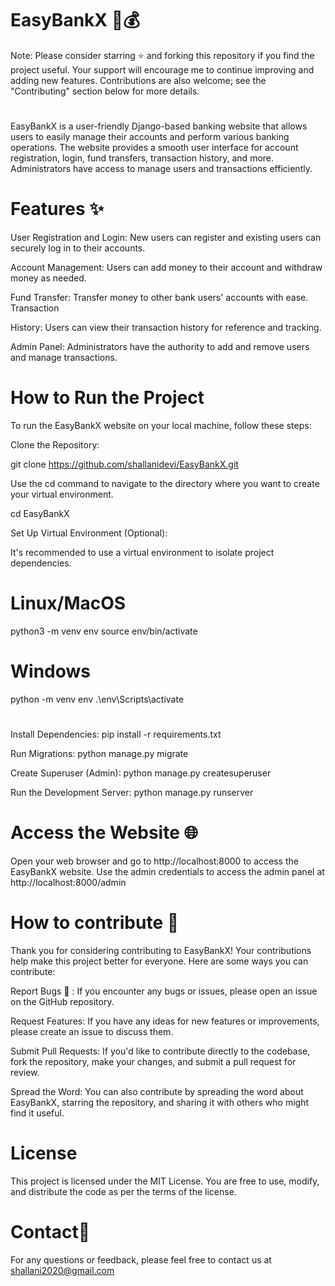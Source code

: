 # EasyBankX 🏦💰
Note: Please consider starring ⭐ and forking this repository if you find the project useful. Your support will encourage me to continue improving and adding new features. Contributions are also welcome; see the "Contributing" section below for more details.
#
EasyBankX is a user-friendly Django-based banking website that allows users to easily manage their accounts and perform various banking operations. The website provides a smooth user interface for account registration, login, fund transfers, transaction history, and more. Administrators have access to manage users and transactions efficiently.

# Features ✨

User Registration and Login: New users can register and existing users can securely log in to their accounts.

Account Management: Users can add money to their account and withdraw money as needed. 

Fund Transfer: Transfer money to other bank users' accounts with ease.
Transaction 

History: Users can view their transaction history for reference and tracking.

Admin Panel: Administrators have the authority to add and remove users and manage transactions.

# How to Run the Project

To run the EasyBankX website on your local machine, follow these steps:

Clone the Repository:

git clone https://github.com/shallanidevi/EasyBankX.git

Use the cd command to navigate to the directory where you want to create your virtual environment. 

cd EasyBankX

Set Up Virtual Environment (Optional):

It's recommended to use a virtual environment to isolate project dependencies.



# Linux/MacOS
python3 -m venv env
source env/bin/activate

# Windows
python -m venv env
.\env\Scripts\activate
#
Install Dependencies:
pip install -r requirements.txt

Run Migrations:
python manage.py migrate

Create Superuser (Admin):
python manage.py createsuperuser

Run the Development Server:
python manage.py runserver

# Access the Website 🌐

Open your web browser and go to http://localhost:8000 to access the EasyBankX website. Use the admin credentials to access the admin panel at http://localhost:8000/admin

# How to contribute 📙

Thank you for considering contributing to EasyBankX! Your contributions help make this project better for everyone. Here are some ways you can contribute:

Report Bugs 🐛 : If you encounter any bugs or issues, please open an issue on the GitHub repository.

Request Features: If you have any ideas for new features or improvements, please create an issue to discuss them.

Submit Pull Requests: If you'd like to contribute directly to the codebase, fork the repository, make your changes, and submit a pull request for review.

Spread the Word: You can also contribute by spreading the word about EasyBankX, starring the repository, and sharing it with others who might find it useful.

# License

This project is licensed under the MIT License. You are free to use, modify, and distribute the code as per the terms of the license.


# Contact🤝

For any questions or feedback, please feel free to contact us at shallani2020@gmail.com
